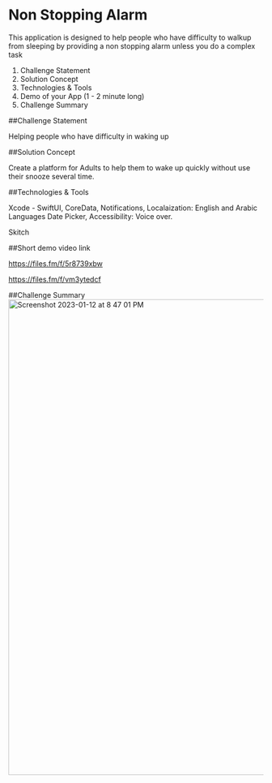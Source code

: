 #  Non Stopping Alarm
This application is designed to help people who have difficulty to walkup from sleeping by providing a non stopping alarm unless you do a complex task

1. Challenge Statement
2. Solution Concept
3. Technologies & Tools
4. Demo of your App (1 - 2 minute long)
5. Challenge Summary


##Challenge Statement

Helping people who have difficulty in waking up

##Solution Concept

Create a platform for Adults to help them to wake up quickly without use their snooze several time. 

##Technologies & Tools

Xcode - SwiftUI, CoreData, Notifications, Localaization: English and Arabic Languages
Date Picker, Accessibility: Voice over.

Skitch 

##Short demo video link

https://files.fm/f/5r8739xbw

https://files.fm/f/vm3ytedcf

##Challenge Summary
<img width="938" alt="Screenshot 2023-01-12 at 8 47 01 PM" src="https://user-images.githubusercontent.com/116644229/212150452-baf9596f-2d1b-4f95-b177-b55c2b7b516b.png">




